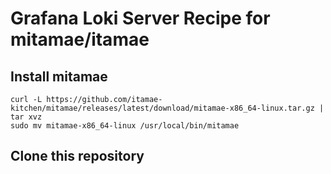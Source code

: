 # Grafana Loki Server Recipe for mitamae/itamae

## Install mitamae

```
curl -L https://github.com/itamae-kitchen/mitamae/releases/latest/download/mitamae-x86_64-linux.tar.gz | tar xvz
sudo mv mitamae-x86_64-linux /usr/local/bin/mitamae
```

## Clone this repository



